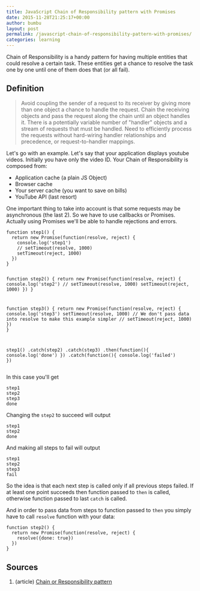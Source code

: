 ```yaml
---
title: JavaScript Chain of Responsibility pattern with Promises
date: 2015-11-28T21:25:17+00:00
author: bumbu
layout: post
permalink: /javascript-chain-of-responsibility-pattern-with-promises/
categories: learning
---
```

Chain of Responsibility is a handy pattern for having multiple entities that could resolve a certain task. These entities get a chance to resolve the task one by one until one of them does that (or all fail).
<h2>Definition</h2>
<blockquote>Avoid coupling the sender of a request to its receiver by giving more than one object a chance to handle the request. Chain the receiving objects and pass the request along the chain until an object handles it. There is a potentially variable number of "handler" objects and a stream of requests that must be handled. Need to efficiently process the requests without hard-wiring handler relationships and precedence, or request-to-handler mappings.</blockquote>
Let's go with an example. Let's say that your application displays youtube videos. Initially you have only the video ID. Your Chain of Responsibility is composed from:
<ul>
	<li>Application cache (a plain JS Object)</li>
	<li>Browser cache</li>
	<li>Your server cache (you want to save on bills)</li>
	<li>YouTube API (last resort)</li>
</ul>
One important thing to take into account is that some requests may be asynchronous (the last 2). So we have to use callbacks or Promises. Actually using Promises we'll be able to handle rejections and errors.
<pre class="prettyprint"><code>function step1() {
  return new Promise(function(resolve, reject) {
    console.log('step1')
    // setTimeout(resolve, 1000)
    setTimeout(reject, 1000)
  })
}

function step2() {
  return new Promise(function(resolve, reject) {
    console.log('step2')
    // setTimeout(resolve, 1000)
    setTimeout(reject, 1000)
  })
}

function step3() {
  return new Promise(function(resolve, reject) {
    console.log('step3')
    setTimeout(resolve, 1000) // We don't pass data into resolve to make this example simpler
    // setTimeout(reject, 1000)
  })
}

step1()
  .catch(step2)
  .catch(step3)
  .then(function(){
    console.log('done')
  })
  .catch(function(){
    console.log('failed')
  })</code></pre>
In this case you'll get
<pre class="prettyprint"><code>step1
step2
step3
done</code></pre>
Changing the <code>step2</code> to succeed will output
<pre class="prettyprint"><code>step1
step2
done</code></pre>
And making all steps to fail will output
<pre class="prettyprint"><code>step1
step2
step3
fail</code></pre>
So the idea is that each next step is called only if all previous steps failed. If at least one point succeeds then function passed to <code>then</code> is called, otherwise function passed to last <code>catch</code> is called.

And in order to pass data from steps to function passed to <code>then</code> you simply have to call <code>resolve</code> function with your data:
<pre class="prettyprint"><code>function step2() {
  return new Promise(function(resolve, reject) {
    resolve({done: true})
  })
}</code></pre>
<h2>Sources</h2>
<ol>
	<li>(article) <a href="http://c2.com/cgi/wiki?ChainOfResponsibilityPattern" target="_blank">Chain or Responsibility pattern</a></li>
</ol>
